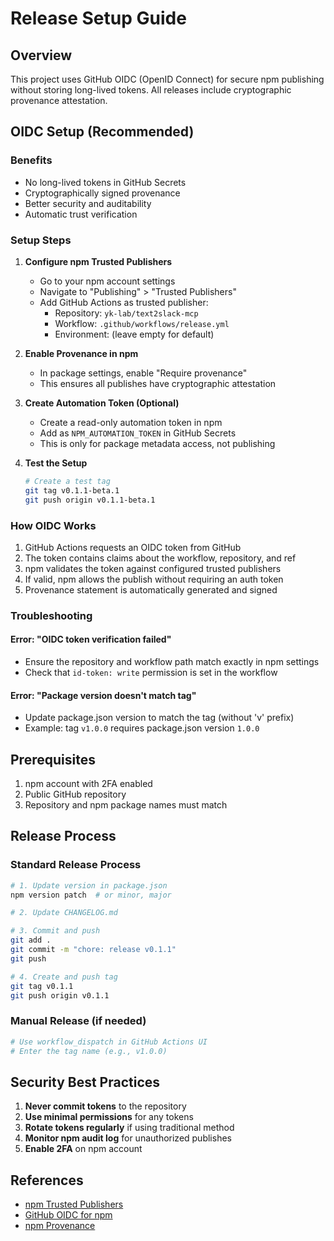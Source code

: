 # Release Setup Guide

## Overview

This project uses GitHub OIDC (OpenID Connect) for secure npm publishing without storing long-lived tokens.
All releases include cryptographic provenance attestation.

## OIDC Setup (Recommended)

### Benefits

- No long-lived tokens in GitHub Secrets
- Cryptographically signed provenance
- Better security and auditability
- Automatic trust verification

### Setup Steps

1. **Configure npm Trusted Publishers**

   - Go to your npm account settings
   - Navigate to "Publishing" > "Trusted Publishers"
   - Add GitHub Actions as trusted publisher:
     - Repository: `yk-lab/text2slack-mcp`
     - Workflow: `.github/workflows/release.yml`
     - Environment: (leave empty for default)

2. **Enable Provenance in npm**

   - In package settings, enable "Require provenance"
   - This ensures all publishes have cryptographic attestation

3. **Create Automation Token (Optional)**

   - Create a read-only automation token in npm
   - Add as `NPM_AUTOMATION_TOKEN` in GitHub Secrets
   - This is only for package metadata access, not publishing

4. **Test the Setup**

   ```bash
   # Create a test tag
   git tag v0.1.1-beta.1
   git push origin v0.1.1-beta.1
   ```

### How OIDC Works

1. GitHub Actions requests an OIDC token from GitHub
2. The token contains claims about the workflow, repository, and ref
3. npm validates the token against configured trusted publishers
4. If valid, npm allows the publish without requiring an auth token
5. Provenance statement is automatically generated and signed

### Troubleshooting

#### Error: "OIDC token verification failed"

- Ensure the repository and workflow path match exactly in npm settings
- Check that `id-token: write` permission is set in the workflow

#### Error: "Package version doesn't match tag"

- Update package.json version to match the tag (without 'v' prefix)
- Example: tag `v1.0.0` requires package.json version `1.0.0`

## Prerequisites

1. npm account with 2FA enabled
2. Public GitHub repository
3. Repository and npm package names must match

## Release Process

### Standard Release Process

```bash
# 1. Update version in package.json
npm version patch  # or minor, major

# 2. Update CHANGELOG.md

# 3. Commit and push
git add .
git commit -m "chore: release v0.1.1"
git push

# 4. Create and push tag
git tag v0.1.1
git push origin v0.1.1
```

### Manual Release (if needed)

```bash
# Use workflow_dispatch in GitHub Actions UI
# Enter the tag name (e.g., v1.0.0)
```

## Security Best Practices

1. **Never commit tokens** to the repository
2. **Use minimal permissions** for any tokens
3. **Rotate tokens regularly** if using traditional method
4. **Monitor npm audit log** for unauthorized publishes
5. **Enable 2FA** on npm account

## References

- [npm Trusted Publishers](https://docs.npmjs.com/generating-provenance-statements)
- [GitHub OIDC for npm](https://docs.github.com/en/actions/deployment/security-hardening-your-deployments/about-security-hardening-with-openid-connect)
- [npm Provenance](https://github.blog/2023-04-19-introducing-npm-package-provenance/)
